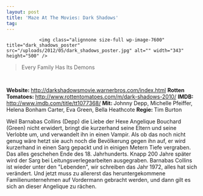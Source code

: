 ```yaml
---
layout: post
title: 'Maze At The Movies: Dark Shadows'
tag: 
---
```



                <img class="alignnone size-full wp-image-7600" title="dark_shadows_poster" src="/uploads/2012/05/dark_shadows_poster.jpg" alt="" width="343" height="500" />
<blockquote>Every Family Has Its Demons</blockquote>
<img class="alignnone size-full wp-image-5898" title="movie_review_4stars" src="/uploads/2010/02/movie_review_4stars.png" alt="" width="75" height="15" />
<p><strong> Website: </strong><a href="http://darkshadowsmovie.warnerbros.com/index.html"><a href="http://darkshadowsmovie.warnerbros.com/index.html">http://darkshadowsmovie.warnerbros.com/index.html</a></a>
<strong>Rotten Tomatoes: </strong><a href="http://www.rottentomatoes.com/m/dark-shadows-2010/"><a href="http://www.rottentomatoes.com/m/dark-shadows-2010/">http://www.rottentomatoes.com/m/dark-shadows-2010/</a></a>
<strong>IMDB: </strong><a href="http://www.imdb.com/title/tt1077368/"><a href="http://www.imdb.com/title/tt1077368/">http://www.imdb.com/title/tt1077368/</a></a>
<strong>Mit: </strong>Johnny Depp, Michelle Pfeiffer, Helena Bonham Carter, Eva Green, Bella Heathcote
<strong>Regie: </strong>Tim Burton</p>
<p>Weil Barnabas Collins (Depp) die Liebe der Hexe Angelique Bouchard (Green) nicht erwidert, bringt die kurzerhand seine Eltern und seine Verlobte um, und verwandelt ihn in einen Vampir. Als ob das noch nicht genug wäre hetzt sie auch noch die Bevölkerung gegen ihn auf, er wird kurzerhand in einen Sarg gepackt und in einigen Metern Tiefe vergraben. Das alles geschehen Ende des 18. Jahrhunderts. Knapp 200 Jahre später wird der Sarg bei Leitungsverlegearbeiten ausgegraben. Barnabas Collins ist wieder unter den &quot;Lebenden&quot;, wir schreiben das Jahr 1972, alles hat sich verändert. Und jetzt muss zu allererst das heruntergekommene Familienunternehmen auf Vordermann gebracht werden, und dann gilt es sich an dieser Angelique zu rächen.</p>
            
